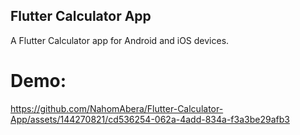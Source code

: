 ## Flutter Calculator App

A Flutter Calculator app for Android and iOS devices.

# Demo:
https://github.com/NahomAbera/Flutter-Calculator-App/assets/144270821/cd536254-062a-4add-834a-f3a3be29afb3
